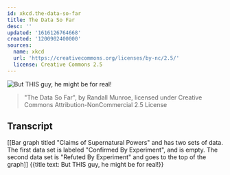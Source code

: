 ```yaml
---
id: xkcd.the-data-so-far
title: The Data So Far
desc: ''
updated: '1616126764668'
created: '1200902400000'
sources:
  name: xkcd
  url: 'https://creativecommons.org/licenses/by-nc/2.5/'
  license: Creative Commons 2.5
---
```

![But THIS guy, he might be for real!](https://imgs.xkcd.com/comics/the_data_so_far.png)
> "The Data So Far", by Randall Munroe, licensed under Creative Commons Attribution-NonCommercial 2.5 License

## Transcript
[[Bar graph titled "Claims of Supernatural Powers" and has two sets of data.  The first data set is labeled "Confirmed By Experiment", and is empty.  The second data set is "Refuted By Experiment" and goes to the top of the graph]]
{{title text: But THIS guy, he might be for real!}}
